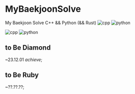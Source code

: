# MyBaekjoonSolve
My Baekjoon Solve
C++ && Python (&& Rust)
![cpp](https://img.shields.io/badge/C++-00599C.svg?&style=for-the-badge&logo=C++&logoColor=white)
![python](https://img.shields.io/badge/Python-3776AB.svg?&style=for-the-badge&logo=#3776AB&logoColor=white)


![cpp](https://img.shields.io/badge/#00599C.svg?&style=for-the-badge&logo=C++&logoColor=white)
![python](https://img.shields.io/badge/#3776AB.svg?&style=for-the-badge&logo=#3776AB&logoColor=white)


## to Be Diamond
~23.12.01 *achieve*;

## to Be Ruby
~??.??.??;
